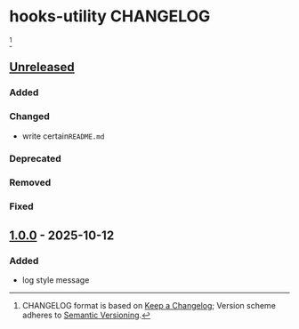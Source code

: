 # hooks-utility CHANGELOG

[^format]













## [Unreleased]

### Added
### Changed

- write certain`README.md`

### Deprecated
### Removed
### Fixed













## [1.0.0] - 2025-10-12

### Added

- log style message















[unreleased]: https://github.com/kami-lel/kami-log-py/compare/v1.0.0...dev
[1.0.0]: https://github.com/kami-lel/kami-log-py/releases/tag/v1.0.0













[^format]: CHANGELOG format is based on [Keep a Changelog](https://keepachangelog.com/en/1.1.0/); Version scheme adheres to [Semantic Versioning](https://semver.org/spec/v2.0.0.html).